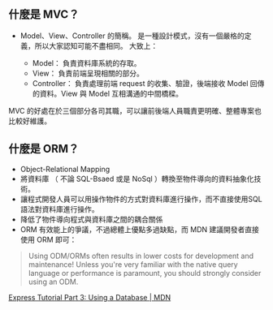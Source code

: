 ## 什麼是 MVC？
- Model、View、Controller 的簡稱。
是一種設計模式，沒有一個嚴格的定義，所以大家認知可能不盡相同。
大致上：

    - Model： 負責資料庫系統的存取。  
    - View： 負責前端呈現相關的部分。
    - Controller： 負責處理前端 request 的收集、驗證，後端接收 Model 回傳的資料。View 與 Model 互相溝通的中間橋樑。

MVC 的好處在於三個部分各司其職，可以讓前後端人員職責更明確、整體專案也比較好維護。


## 什麼是 ORM？

- Object-Relational Mapping
- 將資料庫 （ 不論 SQL-Bsaed 或是 NoSql ）轉換至物件導向的資料抽象化技術。
- 讓程式開發人員可以用操作物件的方式對資料庫進行操作，而不直接使用SQL語法對資料庫進行操作。
- 降低了物件導向程式與資料庫之間的耦合關係
- ORM 有效能上的爭議，不過總體上優點多過缺點，而 MDN 建議開發者直接使用 ORM 即可：
> Using ODM/ORMs often results in lower costs for development and maintenance! Unless you're very familiar with the native query language or performance is paramount, you should strongly consider using an ODM.

[Express Tutorial Part 3: Using a Database | MDN](https://developer.mozilla.org/en-US/docs/Learn/Server-side/Express_Nodejs/mongoose)